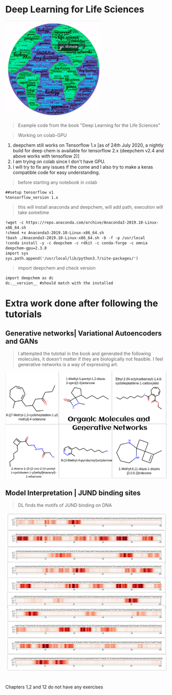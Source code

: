 # Deep Learning for Life Sciences

![logo](dl_logo.gif)

> Example code from the book "Deep Learning for the Life Sciences"

> Working on colab-GPU

1. deepchem still works on Tensorflow 1.x [as of 24th July 2020, a nightly build for deep chem is available for tensorflow 2.x (deepchem v2.4 and above works with tensoflow 2)]
2. I am trying on colab since I don't have GPU.
3. I will try to fix any issues if the come and I also try to make a keras compatible code for easy understanding.


> before starting any notebook in colab

    ##setup tensorflow v1
    %tensorflow_version 1.x

> this will install anaconda and deepchem, will add path, execution will take sometime

    !wget -c https://repo.anaconda.com/archive/Anaconda3-2019.10-Linux-x86_64.sh
    !chmod +x Anaconda3-2019.10-Linux-x86_64.sh
    !bash ./Anaconda3-2019.10-Linux-x86_64.sh -b -f -p /usr/local
    !conda install -y -c deepchem -c rdkit -c conda-forge -c omnia deepchem-gpu=2.3.0
    import sys
    sys.path.append('/usr/local/lib/python3.7/site-packages/')
    
    
> import deepchem and check version

    import deepchem as dc
    dc.__version__ #should match with the installed
    
    
# Extra work done after following the tutorials

## Generative networks| Variational Autoencoders and GANs

> I attempted the tutotial in the book and generated the following molecules, it doesn't matter if they are biologically not feasible. I feel generative networks is a way of expressing art.

![collage](https://github.com/xinformatics/DeepLearningLifeSciences/blob/master/Chapter09/collage.png)

## Model Interpretation | JUND binding sites

> DL finds the motifs of JUND binding on DNA

![collage](https://github.com/xinformatics/DeepLearningLifeSciences/blob/master/Chapter10/JUND_binding_small.jpg)


# #####################################################################################
Chapters 1,2 and 12 do not have any exercises
# #####################################################################################
